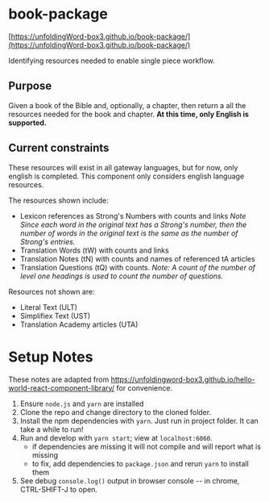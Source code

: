 # book-package 
[https://unfoldingWord-box3.github.io/book-package/](https://unfoldingWord-box3.github.io/book-package/)

Identifying resources needed to enable single piece workflow.

## Purpose

Given a book of the Bible and, optionally, a chapter, then return a all the resources needed for the book and chapter. **At this time, only English is supported.**

## Current constraints

These resources will exist in all gateway languages, but for now, only english is completed. This component only considers english language resources.

The resources shown include:
- Lexicon references as Strong's Numbers with counts and links
*Note Since each word in the original text has a Strong's number, then the number of words in the original text is the same as the number of Strong's entries.*
- Translation Words (tW) with counts and links 
- Translation Notes (tN) with counts and names of referenced tA articles
- Translation Questions (tQ) with counts. 
*Note: A count of the number of level one headings is used to count the number of questions.*

Resources not shown are:
- Literal Text (ULT)
- Simplifiex Text (UST)
- Translation Academy articles (UTA)

# Setup Notes

These notes are adapted from https://unfoldingword-box3.github.io/hello-world-react-component-library/ for convenience.

1. Ensure `node.js` and `yarn` are installed
1. Clone the repo and change directory to the cloned folder.
2. Install the npm dependencies with `yarn`. Just run in project folder. It can take a while to run!
3. Run and develop with `yarn start`; view at `localhost:6060`.
    - if dependencies are missing it will not compile and will report what is missing
    - to fix, add dependencies to `package.json` and rerun `yarn` to install them
4. See debug `console.log()` output in browser console -- in chrome, CTRL-SHIFT-J to open.
